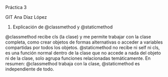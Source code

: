 Práctica 3

GIT Ana Díaz López

1.  Explicación de @classmethod y @staticmethod

@classmethod recibe cls (la clase) y me permite trabajar con la clase completa, como crear objetos de formas alternativas o acceder a variables compartidas por todos los objetos. @staticmethod no recibe ni self ni cls, es una función normal dentro de la clase que no accede a nada del objeto ni de la clase, solo agrupa funciones relacionadas temáticamente. En resumen: @classmethod trabaja con la clase, @staticmethod es independiente de todo.





































